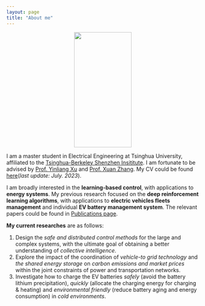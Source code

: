 ```yaml
---
layout: page
title: "About me"
---
```


<div  align="center">
<img src="https://hongrongyang.github.io/WechatIMG2.jpeg" width="150" height="300" alt="" />
</div>

I am a master student in Electrical Engineering at Tsinghua University, affiliated to the [Tsinghua-Berkeley Shenzhen Insititute](https://www.tbsi.edu.cn/). I am fortunate to be advised by [Prof. Yinliang Xu](https://scholar.google.com/citations?user=sppii6gAAAAJ&hl=zh-CN) and [Prof. Xuan Zhang](https://scholar.google.com/citations?hl=zh-CN&user=B-I9FY8AAAAJ). My CV could be found [here](https://hongrongyang.github.io/CV.pdf)(*last update: July. 2023*).

I am broadly interested in the **learning-based control**, with applications to **energy systems**. My previous research focused on the **deep reinforcement learning algorithms**, with applications to **electric vehicles fleets management** and individual **EV battery management system**. The relevant papers could be found in [Publications page](https://hongrongyang.github.io/Publications). 

**My current researches** are as follows: 
1. Design the *safe and distributed control methods* for the large and complex systems, with the ultimate goal of obtaining a better understanding of *collective intelligence*.​
2. Explore the impact of the coordination of *vehicle-to grid technology* and *the shared energy storage* on *carbon emissions and market prices* within the joint constraints of power and transportation networks.
3. Investigate how to charge the EV batteries *safely* (avoid the battery lithium precipitation), *quickly* (allocate the charging energy for charging & heating) and *environmental friendly* (reduce battery aging and energy consumption) in *cold environments*.


